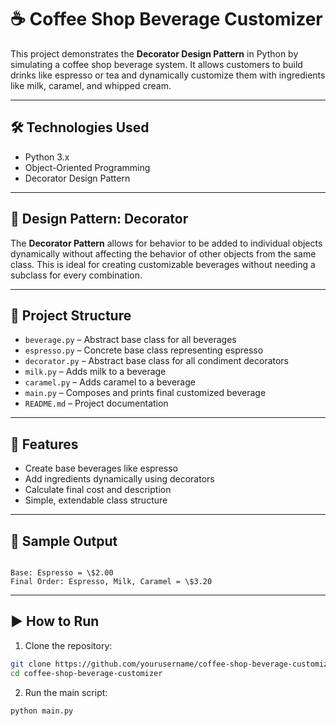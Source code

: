 # ☕ Coffee Shop Beverage Customizer

This project demonstrates the **Decorator Design Pattern** in Python by simulating a coffee shop beverage system. It allows customers to build drinks like espresso or tea and dynamically customize them with ingredients like milk, caramel, and whipped cream.

---

## 🛠️ Technologies Used

- Python 3.x  
- Object-Oriented Programming  
- Decorator Design Pattern

---

## 🧠 Design Pattern: Decorator

The **Decorator Pattern** allows for behavior to be added to individual objects dynamically without affecting the behavior of other objects from the same class. This is ideal for creating customizable beverages without needing a subclass for every combination.

---

## 📁 Project Structure

- `beverage.py` – Abstract base class for all beverages  
- `espresso.py` – Concrete base class representing espresso  
- `decorator.py` – Abstract base class for all condiment decorators  
- `milk.py` – Adds milk to a beverage  
- `caramel.py` – Adds caramel to a beverage  
- `main.py` – Composes and prints final customized beverage  
- `README.md` – Project documentation

---

## 🚀 Features

- Create base beverages like espresso  
- Add ingredients dynamically using decorators  
- Calculate final cost and description  
- Simple, extendable class structure

---

## 📌 Sample Output

```

Base: Espresso = \$2.00
Final Order: Espresso, Milk, Caramel = \$3.20

````

---

## ▶️ How to Run

1. Clone the repository:

```bash
git clone https://github.com/yourusername/coffee-shop-beverage-customizer.git
cd coffee-shop-beverage-customizer
````

2. Run the main script:

```bash
python main.py
```
